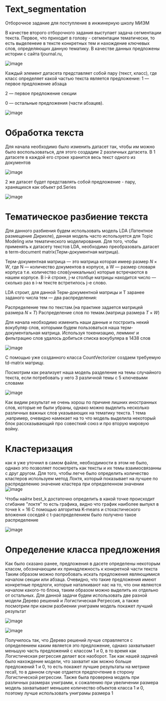 # Text_segmentation
Отборочное задание для поступление в инжинерную школу МИЭМ

В качестве второго отборочного задания выступает задача сегментации текста.
Первое, что приходит в голову - сегментации тематически, то есть выделенеие в тексте конкретных тем и нахождение ключевых слов, определяющих данную тематику.
В качестве данных предложены истории с сайта tjournal.ru,


![image](https://user-images.githubusercontent.com/84914528/196962795-780ca904-ce11-4f44-b295-5bcef3c38008.png)


Каждый элемент датасета представляет собой пару (текст, класс), где класс определяет какой частью текста является предложение:
1 — первое предложение абзаца

2 — первое предложение секции

0 — остальные предложения (части абзацев).



![image](https://user-images.githubusercontent.com/84914528/196963069-4be5dc04-2dfc-4b4d-925c-7c8255f78642.png)


# Обработка текста

Для начала необходимо было изменить датасет так, чтобы им можно было воспользоваться, для этого создадим 2 различных датасета.
В 1 датасете в каждой его строке хранится весь текст одного из документов 


![image](https://user-images.githubusercontent.com/84914528/196963594-c4c0a9ff-fb99-4582-9065-a39d58c7394d.png)


2 же датасет будет представлять собой предложение - пару, хранящихся как объект pd.Series


![image](https://user-images.githubusercontent.com/84914528/196963712-0344f2c4-5011-44a8-baf0-a175cf925327.png)

# Тематическое разбиение текста 
Для данного разбиения будем  использовать модель LDA (Латентное размещение Дирихле), данная модель часто используется для Topic Modeling или тематического моделирования.
Для того, чтобы применять к датасету текстов LDA, необходимо преобразовать датасет в term-document matrix(Терм-документная матрица).


Терм-документная матрица — это матрица которая имеер размер $N \times W$, где
N — количество документов в корпусе, а W — размер словаря корпуса т.е. количество слов(уникальных) которые встречаются в нашем корпусе. В i-й строке, j-м столбце матрицы находится число — сколько раз в i-м тексте встретилось j-е слово.

LDA строит, для данной Терм-документной матрицы и T заранее заданого числа тем — два распределения:


Распределение тем по текстам.(на практике задается матрицей размера $N \times T$)
Распределение слов по темам.(матрица размера $T \times W$)

Для начала необходимо изменить наши данные и построить некий вокубуляр слов, которыми будем пользоваться наша терм-документальная матрица.
Используя токенизацию, лемминг и фильтрацию слов удалось добиться списка вокубуляра в 1438 слов 


![image](https://user-images.githubusercontent.com/84914528/196964793-bba331ac-7aea-4bac-aa08-a5227325ae17.png)

С помощью уже созданного класса CountVectorizer создаем требуемую td-matrix матрицу.

Посмотрим как реализует наша модель разделение на темы случайного текста, если потребовать у него 3 различной темы с 5 ключевыми словами 


![image](https://user-images.githubusercontent.com/84914528/196965706-44b8fd7d-dc38-4864-80e0-2d8ea3da5600.png)

Как видим результат не очень хорош по причине лишних иностранных слов, которые не были убраны, однако можно выделить несколько различных важных слов указывающих на тематику текста.
1 тема ,например, очевидно намекает на то что модель выделила некоторый блок рассказывающий про совесткий союз и про вторую мировую войну.

# Кластеризация

как я уже уточнил в самом файле, необходимости в этом не было, однако это позволяет посмотреть как тексты и их темы  взаимосвязанны с друг другом.
Для того, чтобы легче было определить количество кластеров используем метод Локтя, который показывает на лучшее по распределению значение кластера при определенном значении
![image](https://user-images.githubusercontent.com/84914528/196967586-4ba07c84-9df4-4e1c-a47c-2e040733edce.png)

Чтобы найти best_k  достаточно определить в какой точке происходит сгибание "локтя" то есть графика, видно что график наиболее выпукл в точке k = 16 
С помощью алгоритма K-means и стохастического вложения соседей с t-распределением было получено такое распределение


![image](https://user-images.githubusercontent.com/84914528/196967283-ff59e2a0-5ead-44c2-935c-b91e8296e691.png)

# Определение класса предложения

Как было сказано ранее, предложения  в дасете определены некоторым класом, обозначающим их принадлежность к конкретной части текста 
Таким образом можно попробовать искать предложения являющимися началом секции или абзаца. Очевидно, что такие предложения имеют конкретные предлоги, которые наталкивают нас на то, что они являются началом какого-то блока, таким образом можно выделить их отдельно от остальных.
Для данной задачи будем использовать две разной модели Дерево решений и Логистическая Регрессия, а также посмотрим при каком разбиении униграмм модель покажет лучший результат


![image](https://user-images.githubusercontent.com/84914528/196968962-7f9482ce-2b21-492a-b33e-64b0b3ca0965.png)

![image](https://user-images.githubusercontent.com/84914528/196968989-61c043c7-db70-41e7-8499-1c99b55140ef.png)


 Получилось так, что Дерево решений лучше справляется с определением каким является это предложение, однако захватывает меньшую часть предложений с классом 1 и 0, в то время как Логистическая регрессия делает все наоборот. Так как нашей задачей было нахождение модели, что захватит как можно больше предложений 1 и 0, то есть покажет лучшие результаты на метрике recall, то в данном случае отдается предпочтение в сторону Логистической регрессии.
 Также была проверена модель при различных размерах униграмм, к сожалению при увеличении размера модель захватывает меньшее количество объектов класса 1 и 0, поэтому лучше использовать униграмы размера 1  
